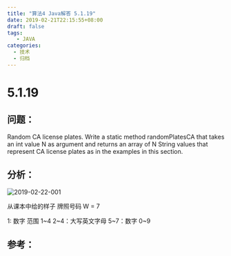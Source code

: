 ```yaml
---
title: "算法4 Java解答 5.1.19"
date: 2019-02-21T22:15:55+08:00
draft: false
tags:
   - JAVA
categories:
  - 技术
  - 归档
---
```



# 5.1.19

## 问题：

Random CA license plates. Write a static method randomPlatesCA that takes an int value N as argument and returns an array of N String values that represent CA license plates as in the examples in this section.

## 分析：

![2019-02-22-001](https://gitee.com/gdhu/prvpic/raw/master/2019-02-22-001.png)

从课本中给的样子
牌照号码 W = 7

1: 数字 范围 1~4
2~4：大写英文字母
5~7：数字 0~9


## 参考：


